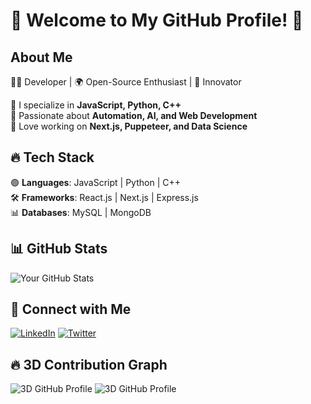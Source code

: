 # 🌟 Welcome to My GitHub Profile! 🌟

## About Me
👨‍💻 Developer | 🌍 Open-Source Enthusiast | 🚀 Innovator

🔹 I specialize in **JavaScript, Python, C++**  
🔹 Passionate about **Automation, AI, and Web Development**  
🔹 Love working on **Next.js, Puppeteer, and Data Science**  

## 🔥 Tech Stack
🟢 **Languages**: JavaScript | Python | C++  
🛠️ **Frameworks**: React.js | Next.js | Express.js  
📊 **Databases**: MySQL | MongoDB  

## 📊 GitHub Stats
![Your GitHub Stats](https://github-readme-stats.vercel.app/api?username=shadman76r&show_icons=true&theme=tokyonight)

## 🚀 Connect with Me
[![LinkedIn](https://img.shields.io/badge/-LinkedIn-blue?style=for-the-badge&logo=linkedin)](YOUR_LINKEDIN_URL)
[![Twitter](https://img.shields.io/badge/-Twitter-blue?style=for-the-badge&logo=twitter)](YOUR_TWITTER_URL)

## 🔥 3D Contribution Graph
![3D GitHub Profile](https://github.com/shadman76r/shadman76r/blob/output/github-contribution-grid-snake.svg)
![3D GitHub Profile](https://your-3d-graph-link.vercel.app/api)
